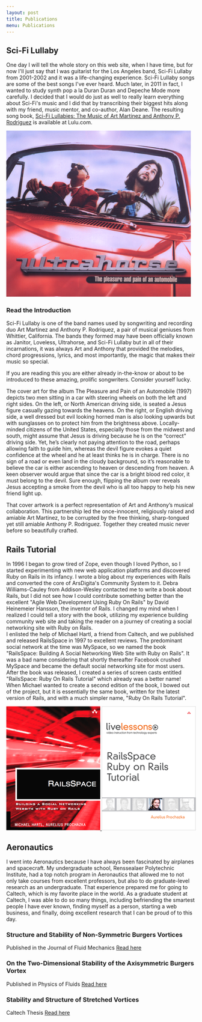 ```yaml
---
layout: post
title: Publications
menu: Publications
---
```

## Sci-Fi Lullaby

One day I will tell the whole story on this web site, when I have time, but for now I'll just say that I was guitarist for the Los Angeles band, Sci-Fi Lullaby from 2001-2002 and it was a life-changing experience. Sci-Fi Lullaby songs are some of the best songs I've ever heard. Much later, in 2011 in fact, I wanted to study synth pop a la Duran Duran and Depeche Mode more carefully. I decided that I would do just as well to really learn everything about Sci-Fi's music and I did that by transcribing their biggest hits along with my friend, music mentor, and co-author, Alan Deane. The resulting song book, <a href="http://www.lulu.com/shop/aurelius-prochazka-and-alan-deane/sci-fi-lullabies-the-music-of-art-martinez-and-anthony-p-rodriguez/paperback/product-17351039.html" target="_blank">Sci-Fi Lullabies: The Music of Art Martinez and Anthony P. Rodriguez</a> is available at Lulu.com.

![Alt text](/assets/images/Ultrahorse.png)

### Read the Introduction

Sci-Fi Lullaby is one of the band names used by songwriting and recording duo Art Martinez and Anthony P. Rodriquez, a pair of musical geniuses from Whittier, California.  The bands they formed may have been officially known as Janitor, Loveless, Ultrahorse, and Sci-Fi Lullaby but in all of their incarnations, it was always Art and Anthony that provided the melodies, chord progressions, lyrics, and most importantly, the magic that makes their music so special.  

If you are reading this you are either already in-the-know or about to be introduced to these amazing, prolific songwriters.  Consider yourself lucky.

The cover art for the album The Pleasure and Pain of an Automobile (1997) depicts two men sitting in a car with steering wheels on both the left and right sides.  On the left, or North American driving side, is seated a Jesus figure casually gazing towards the heavens.  On the right, or English driving side, a well dressed but evil looking horned man is also looking upwards but with sunglasses on to protect him from the brightness above.  Locally-minded citizens of the United States, especially those from the midwest and south, might assume that Jesus is driving because he is on the “correct” driving side.  Yet, he’s clearly not paying attention to the road, perhaps allowing faith to guide him, whereas the devil figure evokes a quiet confidence at the wheel and he at least thinks he is in charge.  There is no sign of a road or even land in the cloudy background, so it’s reasonable to believe the car is either ascending to heaven or descending from heaven.  A keen observer would argue that since the car is a bright blood red color, it must belong to the devil.  Sure enough, flipping the album over reveals Jesus accepting a smoke from the devil who is all too happy to help his new friend light up.

That cover artwork is a perfect representation of Art and Anthony’s musical collaboration.  This partnership led the once-innocent, religiously raised and amiable Art Martinez, to be corrupted by the free thinking, sharp-tongued yet still amiable Anthony P. Rodriguez.  Together they created music never before so beautifully crafted.

## Rails Tutorial

In 1996 I began to grow tired of Zope, even though I loved Python, so I started experimenting with new web application platforms and discovered Ruby on Rails in its infancy.  I wrote a blog about my experiences with Rails and converted the core of ArsDigita's Community System to it.  Debra Williams-Cauley from Addison-Wesley contacted me to write a book about Rails, but I did not see how I could contribute something better than the excellent "Agile Web Development Using Ruby On Rails" by David Heinemeier Hansson, the inventor of Rails.  I changed my mind when I realized I could tell a story with the book, utilizing my experience building community web site and taking the reader on a journey of creating a social networking site with Ruby on Rails.  
I enlisted the help of Michael Hartl, a friend from Caltech, and we published and released RailsSpace in 1997 to excellent reviews.  The predominant social network at the time was MySpace, so we named the book "RailsSpace: Building A Social Networking Web Site with Ruby on Rails".  It was a bad name considering that shortly thereafter Facebook crushed MySpace and became the default social networking site for most users.   After the book was released, I created a series of screen casts entitled "RailsSpace: Ruby On Rails Tutorial" which already was a better name!  When Michael wanted to create a second edition of the book, I bowed out of the project, but it is essentially the same book, written for the latest version of Rails, and with a much simpler name, "Ruby On Rails Tutorial". 

<div style="display: inline-block; text-align: center;">
  <a href="https://www.amazon.com/RailsSpace-Building-Networking-Addison-Wesley-Professional/dp/0321480791?ie=UTF8&qid=1329093414&ref_=sr_1_1&sr=8-1" target="_blank">
    <img src="/assets/images/railsspace.png" alt="railsspace">
  </a>
  <a href="https://www.amazon.com/RailsSpace-Rails-Tutorial-LiveLessons-Training/dp/0321517067?ie=UTF8&qid=1329093414&ref_=sr_1_4&sr=8-4" target="_blank">
    <img src="/assets/images/railsspace_livelesson.png" alt="railsspace live lesson">
  </a>

</div>

## Aeronautics

I went into Aeronautics because I have always been fascinated by airplanes and spacecraft.  My undergraduate school, Renssealaer Polytechnic Institute, had a top notch program in Aeronautics that allowed me to not only take courses from excellent professors, but also to do graduate-level research as an undergraduate.  That experience prepared me for going to Caltech, which is my favorite place in the world.  As a graduate student at Caltech, I was able to do so many things, including befriending the smartest people I have ever known, finding myself as a person, starting a web business, and finally, doing excellent research that I can be proud of to this day.  

### Structure and Stability of Non-Symmetric Burgers Vortices
Published in the Journal of Fluid Mechanics
<a href="assets/jfm.pdf">Read here</a>

### On the Two-Dimensional Stability of the Axisymmetric Burgers Vortex
Published in Physics of Fluids
<a href="assets/physfluids.pdf">Read here</a>

### Stability and Structure of Stretched Vortices
Caltech Thesis
<a href="assets/thesis.pdf">Read here</a>

